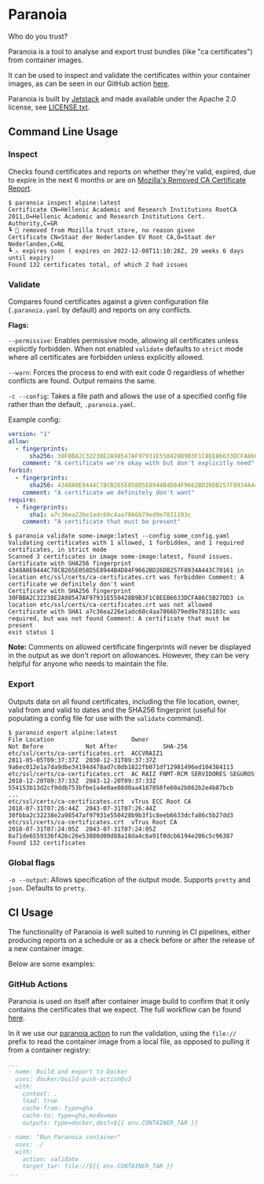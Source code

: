 # Paranoia

Who do you trust?

Paranoia is a tool to analyse and export trust bundles (like "ca certificates") from container images.

It can be used to inspect and validate the certificates within your container images, as can be seen in our
GitHub action [here](action.yml).

Paranoia is built by [Jetstack](https://jetstack.io) and made available under the Apache 2.0 license, see [LICENSE.txt](LICENSE.txt).

## Command Line Usage

### Inspect

Checks found certificates and reports on whether they're valid, expired, due to expire in the next 6 months or are on
[Mozilla's Removed CA Certificate Report](https://ccadb-public.secure.force.com/mozilla/RemovedCACertificateReportCSVFormat).

```shell
$ paranoia inspect alpine:latest
Certificate CN=Hellenic Academic and Research Institutions RootCA 2011,O=Hellenic Academic and Research Institutions Cert. Authority,C=GR
┗ 🚨 removed from Mozilla trust store, no reason given
Certificate CN=Staat der Nederlanden EV Root CA,O=Staat der Nederlanden,C=NL
┗ ⚠️️ expires soon ( expires on 2022-12-08T11:10:28Z, 20 weeks 6 days until expiry)
Found 132 certificates total, of which 2 had issues
```

### Validate

Compares found certificates against a given configuration file (`.paranoia.yaml` by default) and reports on any
conflicts.

**Flags:**

`--permissive`: Enables permissive mode, allowing all certificates unless explicitly forbidden. When not
enabled `validate` defaults to `strict` mode where all certificates are forbidden unless explicitly allowed.

`--warn`: Forces the process to end with exit code 0 regardless of whether conflicts are found. Output remains the same.

`-c --config`: Takes a file path and allows the use of a specified config file rather than the default, `.paranoia.yaml`.

Example config:
```yaml
version: "1"
allow:
  - fingerprints:
      sha256: 30FBBA2C32238E2A98547AF97931E550428B9B3F1C8EEB6633DCFA86C5B27DD3
    comment: "A certificate we're okay with but don't explicitly need"
forbid:
  - fingerprints:
      sha256: 4348A0E9444C78CB265E058D5E8944B4D84F9662BD26DB257F8934A443C70161
    comment: "A certificate we definitely don't want"
require:
  - fingerprints:
      sha1: a7c36ea226e1adc60c4aa7866b79ed9e7831103c
    comment: "A certificate that must be present"
```

```shell
$ paranoia validate some-image:latest --config some_config.yaml
Validating certificates with 1 allowed, 1 forbidden, and 1 required certificates, in strict mode
Scanned 3 certificates in image some-image:latest, found issues.
Certificate with SHA256 fingerprint 4348A0E9444C78CB265E058D5E8944B4D84F9662BD26DB257F8934A443C70161 in location etc/ssl/certs/ca-certificates.crt was forbidden Comment: A certificate we definitely don't want 
Certificate with SHA256 fingerprint 30FBBA2C32238E2A98547AF97931E550428B9B3F1C8EEB6633DCFA86C5B27DD3 in location etc/ssl/certs/ca-certificates.crt was not allowed
Certificate with SHA1 a7c36ea226e1adc60c4aa7866b79ed9e7831103c was required, but was not found Comment: A certificate that must be present
exit status 1
```
**Note:** Comments on allowed certificate fingerprints will never be displayed in the output as we don't report on
allowances. However, they can be very helpful for anyone who needs to maintain the file.


### Export

Outputs data on all found certificates, including the file location, owner, valid from and valid to dates and the SHA256
fingerprint (useful for populating a config file for use with the `validate` command).

```shell
$ paranoid export alpine:latest
File Location                      Owner                                                        Not Before            Not After             SHA-256                                                           
etc/ssl/certs/ca-certificates.crt  ACCVRAIZ1                                                    2011-05-05T09:37:37Z  2030-12-31T09:37:37Z  9a6ec012e1a7da9dbe34194d478ad7c0db1822fb071df12981496ed104384113  
etc/ssl/certs/ca-certificates.crt  AC RAIZ FNMT-RCM SERVIDORES SEGUROS                          2018-12-20T09:37:33Z  2043-12-20T09:37:33Z  554153b13d2cf9ddb753bfbe1a4e0ae08d0aa4187058fe60a2b862b2e4b87bcb  
...
etc/ssl/certs/ca-certificates.crt  vTrus ECC Root CA                                            2018-07-31T07:26:44Z  2043-07-31T07:26:44Z  30fbba2c32238e2a98547af97931e550428b9b3f1c8eeb6633dcfa86c5b27dd3  
etc/ssl/certs/ca-certificates.crt  vTrus Root CA                                                2018-07-31T07:24:05Z  2043-07-31T07:24:05Z  8a71de6559336f426c26e53880d00d88a18da4c6a91f0dcb6194e206c5c96387  
Found 132 certificates
```

### Global flags

`-o --output`: Allows specification of the output mode. Supports `pretty` and `json`. Defaults to `pretty`.

## CI Usage

The functionality of Paranoia is well suited to running in CI pipelines, either producing reports on a schedule or
as a check before or after the release of a new container image.

Below are some examples:

### GitHub Actions

Paranoia is used on itself after container image build to confirm that it only contains the certificates that we expect.
The full workflow can be found [here](.github/workflows/publish.yaml).

In it we use our [paranoia action](action.yml) to run the validation, using the `file://` prefix to read the container
image from a local file, as opposed to pulling it from a container registry:

```yaml
...
- name: Build and export to Docker
  uses: docker/build-push-action@v3
  with:
    context: .
    load: true
    cache-from: type=gha
    cache-to: type=gha,mode=max
    outputs: type=docker,dest=${{ env.CONTAINER_TAR }}

- name: "Run Paranoia container"
  uses: ./
  with:
    action: validate
    target_tar: file://${{ env.CONTAINER_TAR }}
...
```
